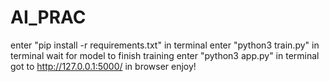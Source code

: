 # AI_PRAC
enter "pip install -r requirements.txt" in terminal
enter "python3 train.py" in terminal
wait for model to finish training
enter "python3 app.py" in terminal
got to http://127.0.0.1:5000/ in browser
enjoy!
